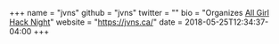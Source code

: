 +++
name = "jvns"
github = "jvns"
twitter = ""
bio = "Organizes [All Girl Hack Night](https://www.meetup.com/Montreal-All-Girl-Hack-Night/)"
website = "https://jvns.ca/"
date = 2018-05-25T12:34:37-04:00
+++
